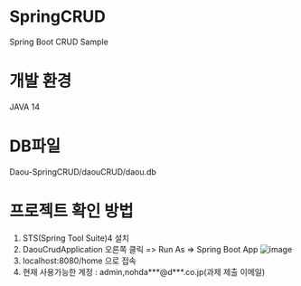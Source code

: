 # SpringCRUD
Spring Boot CRUD Sample

# 개발 환경
JAVA 14

# DB파일
Daou-SpringCRUD/daouCRUD/daou.db

# 프로젝트 확인 방법
1. STS(Spring Tool Suite)4 설치
2. DaouCrudApplication 오른쪽 클릭 => Run As => Spring Boot App
![image](https://user-images.githubusercontent.com/46525387/162626120-ea09712c-6a9b-4ca7-932b-e49608ea0329.png)
3. localhost:8080/home 으로 접속 
4. 현재 사용가능한 계정 : admin,nohda***@d***.co.jp(과제 제출 이메일)
